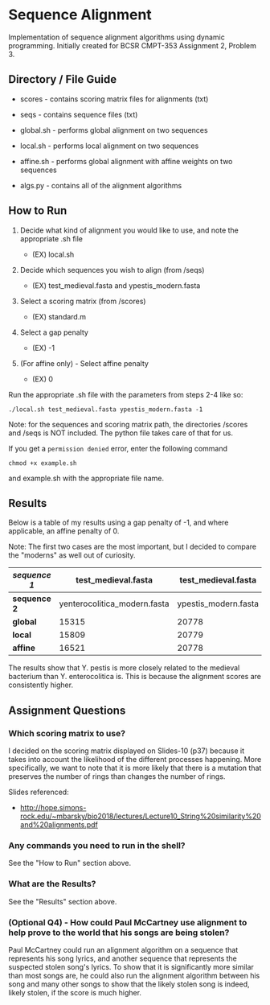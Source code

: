 # Sequence Alignment #
Implementation of sequence alignment algorithms using dynamic programming. Initially created for BCSR CMPT-353 Assignment 2, Problem 3.  

## Directory / File Guide ##

* scores - contains scoring matrix files for alignments (txt)
* seqs - contains sequence files (txt)

* global.sh - performs global alignment on two sequences
* local.sh - performs local alignment on two sequences
* affine.sh - performs global alignment with affine weights on two sequences

* algs.py - contains all of the alignment algorithms


## How to Run ##

1. Decide what kind of alignment you would like to use, and note the appropriate .sh file
    * (EX) local.sh

2. Decide which sequences you wish to align (from /seqs)
    * (EX) test_medieval.fasta and ypestis_modern.fasta

3. Select a scoring matrix (from /scores)
    * (EX) standard.m

4. Select a gap penalty
    * (EX) -1

5. (For affine only) - Select affine penalty
    * (EX) 0

Run the appropriate .sh file with the parameters from steps 2-4 like so:

`
./local.sh test_medieval.fasta ypestis_modern.fasta -1
`

Note: for the sequences and scoring matrix path, the directories /scores and /seqs is NOT included. The python file takes care of that for us.

If you get a `permission denied` error, enter the following command

`chmod +x example.sh`

and example.sh with the appropriate file name.


## Results ##

Below is a table of my results using a gap penalty of -1, and where applicable, an affine penalty of 0.

Note: The first two cases are the most important, but I decided to compare the "moderns" as well out of curiosity.

| *sequence 1*   | test_medieval.fasta          | test_medieval.fasta  | ypestis_modern.fasta         |
|----------------|------------------------------|----------------------|------------------------------|
| **sequence 2**   | yenterocolitica_modern.fasta | ypestis_modern.fasta | yenterocolitica_modern.fasta |
| **global**     | 15315                        | 20778                | 15310                        |
| **local**      | 15809                        | 20779                | 15803                        |
| **affine**     | 16521                        | 20778                | 16515                        |                     |

The results show that Y. pestis is more closely related to the medieval bacterium than Y. enterocolitica is. This is because the alignment scores are consistently higher.

## Assignment Questions ##

### Which scoring matrix to use? ###

I decided on the scoring matrix displayed on Slides-10 (p37) because it takes into account the likelihood of the different processes happening. More specifically, we want to note that it is more likely that there is a mutation that preserves the number of rings than changes the number of rings.

Slides referenced:
* http://hope.simons-rock.edu/~mbarsky/bio2018/lectures/Lecture10_String%20similarity%20and%20alignments.pdf

### Any commands you need to run in the shell? ###

See the "How to Run" section above.

### What are the Results? ###

See the "Results" section above.

### (Optional Q4) - How could Paul McCartney use alignment to help prove to the world that his songs are being stolen? ###

Paul McCartney could run an alignment algorithm on a sequence that represents his song lyrics, and another sequence that represents the suspected stolen song's lyrics. To show that it is significantly more similar than most songs are, he could also run the alignment algorithm between his song and many other songs to show that the likely stolen song is indeed, likely stolen, if the score is much higher.
